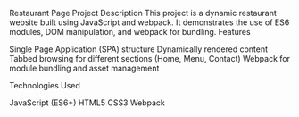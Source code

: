 Restaurant Page Project
Description
This project is a dynamic restaurant website built using JavaScript and webpack. It demonstrates the use of ES6 modules, DOM manipulation, and webpack for bundling.
Features

Single Page Application (SPA) structure
Dynamically rendered content
Tabbed browsing for different sections (Home, Menu, Contact)
Webpack for module bundling and asset management

Technologies Used

JavaScript (ES6+)
HTML5
CSS3
Webpack
